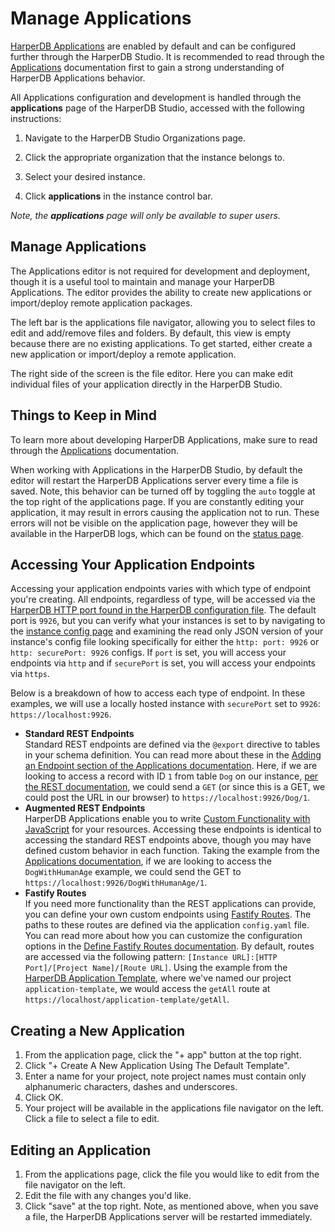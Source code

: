 # Manage Applications

[HarperDB Applications](../../developers/applications/README.md) are enabled by default and can be configured further through the HarperDB Studio. It is recommended to read through the [Applications](../../developers/applications/README.md) documentation first to gain a strong understanding of HarperDB Applications behavior.

All Applications configuration and development is handled through the **applications** page of the HarperDB Studio, accessed with the following instructions:

1) Navigate to the HarperDB Studio Organizations page.

2) Click the appropriate organization that the instance belongs to.

3) Select your desired instance.

4) Click **applications** in the instance control bar.

*Note, the **applications** page will only be available to super users.*

## Manage Applications

The Applications editor is not required for development and deployment, though it is a useful tool to maintain and manage your HarperDB Applications. The editor provides the ability to create new applications or import/deploy remote application packages. 

The left bar is the applications file navigator, allowing you to select files to edit and add/remove files and folders. By default, this view is empty because there are no existing applications. To get started, either create a new application or import/deploy a remote application.

The right side of the screen is the file editor. Here you can make edit individual files of your application directly in the HarperDB Studio.

## Things to Keep in Mind
To learn more about developing HarperDB Applications, make sure to read through the [Applications](../../developers/applications/README.md) documentation.

When working with Applications in the HarperDB Studio, by default the editor will restart the HarperDB Applications server every time a file is saved. Note, this behavior can be turned off by toggling the `auto` toggle at the top right of the applications page. If you are constantly editing your application, it may result in errors causing the application not to run. These errors will not be visible on the application page, however they will be available in the HarperDB logs, which can be found on the [status page](./instance-metrics.md).

## Accessing Your Application Endpoints
Accessing your application endpoints varies with which type of endpoint you're creating. All endpoints, regardless of type, will be accessed via the [HarperDB HTTP port found in the HarperDB configuration file](../../deployments/configuration.md#http). The default port is `9926`, but you can verify what your instances is set to by navigating to the [instance config page](./instance-configuration.md) and examining the read only JSON version of your instance's config file looking specifically for either the `http: port: 9926` or `http: securePort: 9926` configs. If `port` is set, you will access your endpoints via `http` and if `securePort` is set, you will access your endpoints via `https`.

Below is a breakdown of how to access each type of endpoint. In these examples, we will use a locally hosted instance with `securePort` set to `9926`: `https://localhost:9926`.   

- **Standard REST Endpoints**\
Standard REST endpoints are defined via the `@export` directive to tables in your schema definition. You can read more about these in the [Adding an Endpoint section of the Applications documentation](../../developers/applications/README.md#adding-an-endpoint). Here, if we are looking to access a record with ID `1` from table `Dog` on our instance, [per the REST documentation](../../developers/REST.md), we could send a `GET` (or since this is a GET, we could post the URL in our browser) to `https://localhost:9926/Dog/1`.  
- **Augmented REST Endpoints**\
HarperDB Applications enable you to write [Custom Functionality with JavaScript](../../developers/applications/README.md#custom-functionality-with-javascript) for your resources. Accessing these endpoints is identical to accessing the standard REST endpoints above, though you may have defined custom behavior in each function. Taking the example from the [Applications documentation](../../developers/applications/README.md#custom-functionality-with-javascript), if we are looking to access the `DogWithHumanAge` example, we could send the GET to `https://localhost:9926/DogWithHumanAge/1`. 
- **Fastify Routes**\
If you need more functionality than the REST applications can provide, you can define your own custom endpoints using [Fastify Routes](../../developers/applications/README.md#define-fastify-routes). The paths to these routes are defined via the application `config.yaml` file. You can read more about how you can customize the configuration options in the [Define Fastify Routes documentation](../../developers/applications/define-routes.md). By default, routes are accessed via the following pattern: `[Instance URL]:[HTTP Port]/[Project Name]/[Route URL]`. Using the example from the [HarperDB Application Template](https://github.com/HarperDB/application-template/blob/main/routes/index.js), where we've named our project `application-template`, we would access the `getAll` route at `https://localhost/application-template/getAll`. 


## Creating a New Application

1) From the application page, click the "+ app" button at the top right. 
2) Click "+ Create A New Application Using The Default Template".
3) Enter a name for your project, note project names must contain only alphanumeric characters, dashes and underscores.
4) Click OK. 
5) Your project will be available in the applications file navigator on the left. Click a file to select a file to edit.

## Editing an Application

1) From the applications page, click the file you would like to edit from the file navigator on the left.
2) Edit the file with any changes you'd like.
3) Click "save" at the top right. Note, as mentioned above, when you save a file, the HarperDB Applications server will be restarted immediately. 